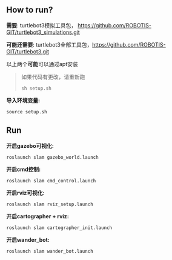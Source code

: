 ## How to run?

**需要**: turtlebot3模拟工具包， https://github.com/ROBOTIS-GIT/turtlebot3_simulations.git

**可能还需要**: turtlebot3全部工具包，https://github.com/ROBOTIS-GIT/turtlebot3.git

以上两个**可能**可以通过apt安装



> 如果代码有更改，请重新跑
>
> ```shell
> sh setup.sh
> ```

**导入环境变量:**

```shell
source setup.sh
```

## Run

**开启gazebo可视化:** 

```shell
roslaunch slam gazebo_world.launch
```

**开启cmd控制:**

```shell
roslaunch slam cmd_control.launch
```

**开启rviz可视化:**

```shell
roslaunch slam rviz_setup.launch
```

**开启cartographer + rviz:**

```shell
roslaunch slam cartographer_init.launch
```

**开启wander_bot:**

```shell
roslaunch slam wander_bot.launch
```

